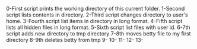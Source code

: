 0-First script prints the working directory of this current folder.
1-Second script lists contents in directory.
2-Third script changes directory to user's home.
3-Fourth script list items in directory in long format.
4-Fifth script lists all hidden files in long format. 
5-Sixth script list files with user id.
6-7th script adds new directory to tmp directory
7-8th moves betty file to my first directory
8-9th deletes betty from tmp
9-
10-
11-
12-
13-
